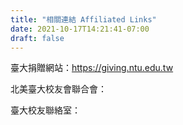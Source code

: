 ```yaml
---
title: "相關連結 Affiliated Links"
date: 2021-10-17T14:21:41-07:00
draft: false
---
```


臺大捐贈網站：<https://giving.ntu.edu.tw>

北美臺大校友會聯合會：

臺大校友聯絡室：
